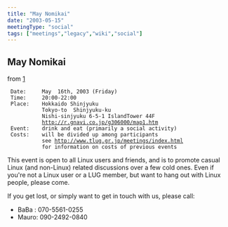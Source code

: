 ```yaml
---
title: "May Nomikai"
date: "2003-05-15"
meetingType: "social"
tags: ["meetings","legacy","wiki","social"]
---
```


<h2 id="may_nomikai">May Nomikai</h2>
<p>from <a href="http://lists.tlug.jp/ML/0305/msg00180.html">1</a></p>
<p><code> Date:     May  16th, 2003 (Friday)</code><br />
<code> Time:     20:00-22:00</code><br />
<code> Place:    Hokkaido Shinjyuku</code><br />
<code>           Tokyo-to  Shinjyuku-ku</code><br />
<code>           Nishi-sinjyuku 6-5-1 IslandTower 44F</code><br />
<code>           </code><a href="http://r.gnavi.co.jp/g306000/map1.htm"><code>http://r.gnavi.co.jp/g306000/map1.htm</code></a><br />
<code> Event:    drink and eat (primarily a social activity)</code><br />
<code> Costs:    will be divided up among participants</code><br />
<code>           see </code><a href="http://www.tlug.gr.jp/meetings/index.html"><code>http://www.tlug.gr.jp/meetings/index.html</code></a><br />
<code>           for information on costs of previous events</code></p>
<p>This event is open to all Linux users and friends, and is
to promote casual Linux (and non-Linux) related discussions
over a few cold ones. Even if you're not a Linux user or a
LUG member, but want to hang out with Linux people, please come.</p>
<p>If you get lost, or simply want to get in touch with us, please call:</p>
<ul>
<li>BaBa : 070-5561-0255</li>
<li>Mauro: 090-2492-0840</li>
</ul>
